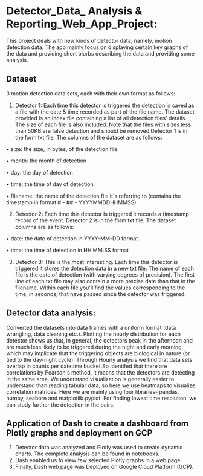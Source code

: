 # Detector_Data_ Analysis & Reporting_Web_App_Project:
This project deals with new kinds of detector data, namely, motion detection data. The app mainly focus on displaying certain key graphs of the data and providing short blurbs describing the data and providing some analysis.

## Dataset
3 motion detection data sets, each with their own format as follows:

1. Detector 1: Each time this detector is triggered the detection is saved as a file with the date & time recorded as part of the file name. The dataset provided is an index file containing a list of all detection files' details. The size of each file is also included. Note that the files with sizes less than 50KB are false detection and should be removed.Detector 1 is in the form txt file. The columns of the dataset are as follows:

  • size: the size, in bytes, of the detection file

  • month: the month of detection

  • day: the day of detection

  • time: the time of day of detection

  • filename: the name of the detection file it's referring to (contains the  timestamp in format # - ## - YYYYMMDDHHMMSS)

2. Detector 2: Each time this detector is triggered it records a timestamp record of the event. Detector 2 is in the form txt file. The dataset columns are as follows:

  • date:  the date of detection in YYYY-MM-DD format

  • time:  the time of detection in HH:MM:SS format

3. Detector 3: This is the most interesting. Each time this detector is triggered it stores the detection data in a new txt file. The name of each file is the date of detection (with varying degrees of precision). The first line of each txt file may also contain a more precise date than that in the filename. Within each file you'll find the values corresponding to the time, in seconds, that have passed since the detector was triggered.

## Detector data analysis:

Converted the datasets into data frames with a uniform format (data wrangling, data cleaning etc.). Plotting the hourly distribution for each detector shows us that, in general, the detectors peak in the afternoon and are much less likely to be triggered during the night and early morning which may implicate that the triggering objects are biological in nature (or tied to the day-night cycle). Through Hourly analysis we find that data sets overlap in counts per datetime bucket.So identifed that there are correlations by Pearson's method, it means that the detectors are detecting in the same area. We understand visualization is generally easier to understand than reading tabular data, so here we use heatmaps to visualize correlation matrices. Here we are mainly using four libraries- pandas, numpy, seaborn and matplotlib.pyplot. For finding lowest time resolution, we can study further the detection in the pairs.

## Application of Dash to create a dashboard from Plotly graphs and deployment on GCP

1. Detector data was analyzed and Plotly was used to create dynamic charts. The complete analysis can be found in notebooks.
2. Dash enabled us to view few selected Plotly graphs in a web page.
3. Finally, Dash web page was Deployed on Google Cloud Platform (GCP).
